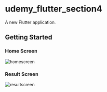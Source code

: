 # udemy_flutter_section4

A new Flutter application.

## Getting Started

### Home Screen
![homescreen](https://user-images.githubusercontent.com/61477146/132661724-85a3fb04-c9f8-40f3-8ca7-24719e8f7464.jpeg)


### Result Screen
![resultscreen](https://user-images.githubusercontent.com/61477146/132661781-543e1cad-f82c-4f83-acbb-919e39a5410a.jpeg)
